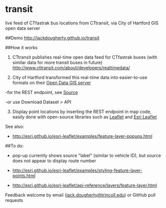 # transit
live feed of CTfastrak bus locations from CTtransit, via City of Hartford GIS open data server

##Demo
http://jackdougherty.github.io/transit

##How it works
1) CTtransit publishes real-time open data feed for CTfastrak buses (with similar data for more transit buses in future)
http://www.cttransit.com/about/developers/realtimedata/

2) City of Hartford transformed this real-time data into easier-to-use formats on their [Open Data GIS server](http://gisdata.hartford.gov/datasets/453fb4c1dff74efdbdb46fadfd257e28_0)

-for the REST endpoint, see [Source](http://gis1.hartford.gov/arcgis/rest/services/CTTransitBusses/MapServer/0)

-or use Download Dataset > API

3) Display point locations by inserting the REST endpoint in map code, easily done with open-source libraries such as [Leaflet](http://leafletjs.com) and [Esri Leaflet](http://esri.github.io/esri-leaflet/)

See also:

- http://esri.github.io/esri-leaflet/examples/feature-layer-popups.html

##To do:

- pop-up currently shows source "label" (similar to vehicle ID), but source does not appear to display route number

- http://esri.github.io/esri-leaflet/examples/styling-feature-layer-points.html

- http://esri.github.io/esri-leaflet/api-reference/layers/feature-layer.html

Feedback welcome by email (jack.dougherty@trincoll.edu) or GitHub pull requests


